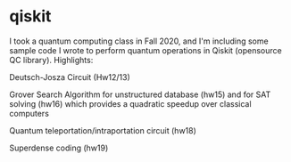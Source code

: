 # qiskit

I took a quantum computing class in Fall 2020, and I'm including some sample code I wrote to perform quantum operations in Qiskit (opensource QC library). Highlights: 

Deutsch-Josza Circuit (Hw12/13)

Grover Search Algorithm for unstructured database (hw15) and for SAT solving (hw16) which provides a quadratic speedup over classical computers

Quantum teleportation/intraportation circuit (hw18)

Superdense coding (hw19)
